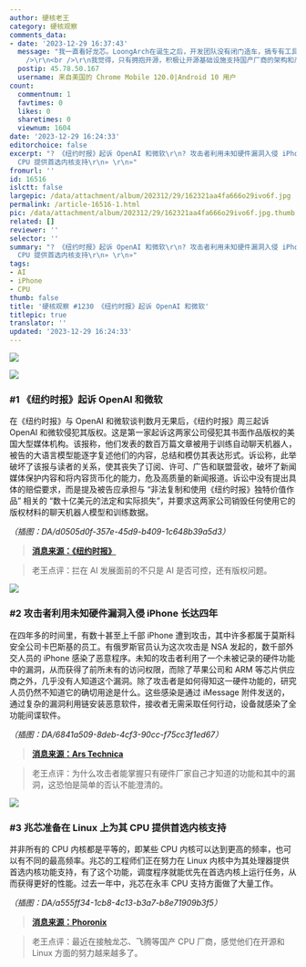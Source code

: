 ```yaml
---
author: 硬核老王
category: 硬核观察
comments_data:
- date: '2023-12-29 16:37:43'
  message: "我一直看好龙芯。LoongArch在诞生之后，开发团队没有闭门造车，搞专有工具链，而是一直在开源方面努力。<br />\r\n<br />\r\n比如，龙芯团队为Linux内核、GCC、Binutils、Python等基础设施提供LoongArch支持。记得最让我欢呼雀跃的，就是从12.1.0版本开始，GCC支持LoongArch，从此普通爱好者为LoongArch开发、移植软件成为可能。<br
    />\r\n<br />\r\n我觉得，只有拥抱开源，积极让开源基础设施支持国产厂商的架构和产品，才能四两拨千斤打开市场，赢得更多信赖。这一点龙芯做对了。"
  postip: 45.78.50.167
  username: 来自美国的 Chrome Mobile 120.0|Android 10 用户
count:
  commentnum: 1
  favtimes: 0
  likes: 0
  sharetimes: 0
  viewnum: 1604
date: '2023-12-29 16:24:33'
editorchoice: false
excerpt: "? 《纽约时报》起诉 OpenAI 和微软\r\n? 攻击者利用未知硬件漏洞入侵 iPhone 长达四年\r\n? 兆芯准备在 Linux 上为其
  CPU 提供首选内核支持\r\n» \r\n»"
fromurl: ''
id: 16516
islctt: false
largepic: /data/attachment/album/202312/29/162321aa4fa666o29ivo6f.jpg
permalink: /article-16516-1.html
pic: /data/attachment/album/202312/29/162321aa4fa666o29ivo6f.jpg.thumb.jpg
related: []
reviewer: ''
selector: ''
summary: "? 《纽约时报》起诉 OpenAI 和微软\r\n? 攻击者利用未知硬件漏洞入侵 iPhone 长达四年\r\n? 兆芯准备在 Linux 上为其
  CPU 提供首选内核支持\r\n» \r\n»"
tags:
- AI
- iPhone
- CPU
thumb: false
title: '硬核观察 #1230 《纽约时报》起诉 OpenAI 和微软'
titlepic: true
translator: ''
updated: '2023-12-29 16:24:33'
---
```


![](/data/attachment/album/202312/29/162321aa4fa666o29ivo6f.jpg)


![](/data/attachment/album/202312/29/162330sargvjggnu4gznxz.png)


### #1 《纽约时报》起诉 OpenAI 和微软


在《纽约时报》与 OpenAI 和微软谈判数月无果后，《纽约时报》周三起诉 OpenAI 和微软侵犯其版权。这是第一家起诉这两家公司侵犯其书面作品版权的美国大型媒体机构。该报称，他们发表的数百万篇文章被用于训练自动聊天机器人，被告的大语言模型能逐字复述他们的内容，总结和模仿其表达形式。诉讼称，此举破坏了该报与读者的关系，使其丧失了订阅、许可、广告和联盟营收，破坏了新闻媒体保护内容和将内容货币化的能力，危及高质量的新闻报道。诉讼中没有提出具体的赔偿要求，而是提及被告应承担与 “非法复制和使用《纽约时报》独特价值作品” 相关的 “数十亿美元的法定和实际损失”，并要求这两家公司销毁任何使用它的版权材料的聊天机器人模型和训练数据。


*（插图：DA/d0505d0f-357e-45d9-b409-1c648b39a5d3）*



> 
> **[消息来源：《纽约时报》](https://www.nytimes.com/2023/12/27/business/media/new-york-times-open-ai-microsoft-lawsuit.html)**
> 
> 
> 



> 
> 老王点评：拦在 AI 发展面前的不只是 AI 是否可控，还有版权问题。
> 
> 
> 


![](/data/attachment/album/202312/29/162347mfmcbzbcy0yymecc.png)


### #2 攻击者利用未知硬件漏洞入侵 iPhone 长达四年


在四年多的时间里，有数十甚至上千部 iPhone 遭到攻击，其中许多都属于莫斯科安全公司卡巴斯基的员工。有俄罗斯官员认为这次攻击是 NSA 发起的，数千部外交人员的 iPhone 感染了恶意程序。未知的攻击者利用了一个未被记录的硬件功能中的漏洞，从而获得了前所未有的访问权限，而除了苹果公司和 ARM 等芯片供应商之外，几乎没有人知道这个漏洞。除了攻击者是如何得知这一硬件功能的，研究人员仍然不知道它的确切用途是什么。这些感染是通过 iMessage 附件发送的，通过复杂的漏洞利用链安装恶意软件，接收者无需采取任何行动，设备就感染了全功能间谍软件。


*（插图：DA/6841a509-8deb-4cf3-90cc-f75cc3f1ed67）*



> 
> **[消息来源：Ars Technica](https://arstechnica.com/security/2023/12/exploit-used-in-mass-iphone-infection-campaign-targeted-secret-hardware-feature/)**
> 
> 
> 



> 
> 老王点评：为什么攻击者能掌握只有硬件厂家自己才知道的功能和其中的漏洞，这恐怕是简单的否认不能澄清的。
> 
> 
> 


![](/data/attachment/album/202312/29/162411ss92j92uss921aeg.png)


### #3 兆芯准备在 Linux 上为其 CPU 提供首选内核支持


并非所有的 CPU 内核都是平等的，即某些 CPU 内核可以达到更高的频率，也可以有不同的最高频率。兆芯的工程师们正在努力在 Linux 内核中为其处理器提供首选内核功能支持，有了这个功能，调度程序就能优先在首选内核上运行任务，从而获得更好的性能。过去一年中，兆芯在永丰 CPU 支持方面做了大量工作。


*（插图：DA/a555ff34-1cb8-4c13-b3a7-b8e71909b3f5）*



> 
> **[消息来源：Phoronix](https://www.phoronix.com/news/Zhaoxin-Preferred-Core)**
> 
> 
> 



> 
> 老王点评：最近在接触龙芯、飞腾等国产 CPU 厂商，感觉他们在开源和 Linux 方面的努力越来越多了。
> 
> 
>